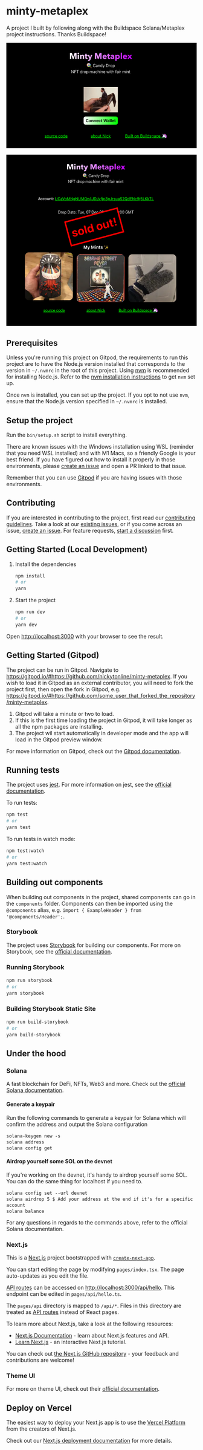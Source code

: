 # minty-metaplex

A project I built by following along with the Buildspace Solana/Metaplex project
instructions. Thanks Buildspace!

<center>

![Minty Metaplex asking to connect wallet](minty-metaplex-wallet.png)

![Minty Metaplex NFT minting Buildspace project](mintymetaplex-screenshot.png)

</center>

## Prerequisites

Unless you're running this project on Gitpod, the requirements to run this
project are to have the Node.js version installed that corresponds to the
version in `~/.nvmrc` in the root of this project. Using
[nvm](https://github.com/nvm-sh/nvm) is recommended for installing Node.js.
Refer to the
[nvm installation instructions](https://github.com/nvm-sh/nvm#installing-and-updating)
to get `nvm` set up.

Once `nvm` is installed, you can set up the project. If you opt to not use
`nvm`, ensure that the Node.js version specified in `~/.nvmrc` is installed.

## Setup the project

Run the `bin/setup.sh` script to install everything.

There are known issues with the Windows installation using WSL (reminder that
you need WSL installed) and with M1 Macs, so a friendly Google is your best
friend. If you have figured out how to install it properly in those
environments, please
[create an issue](https://github.com/davidbrowns/metaplex/issues/new?assignees=&labels=&template=bug_report.md&title=)
and open a PR linked to that issue.

Remember that you can use [Gitpod](#getting-started-gitpod) if you are having
issues with those environments.

## Contributing

If you are interested in contributing to the project, first read our
[contributing guidelines](./CONTRIBUTING.md). Take a look at our
[existing issues](https://github.com/davidbrowns/metaplex/issues), or if
you come across an issue,
[create an issue](https://github.com/davidbrowns/metaplex/issues/new/choose).
For feature requests,
[start a discussion](https://github.com/davidbrowns/metaplex/discussions)
first.

## Getting Started (Local Development)

1. Install the dependencies

   ```bash
   npm install
   # or
   yarn
   ```

1. Start the project

   ```bash
   npm run dev
   # or
   yarn dev
   ```

Open [http://localhost:3000](http://localhost:3000) with your browser to see the
result.

## Getting Started (Gitpod)

The project can be run in Gitpod. Navigate to
https://gitpod.io/#https://github.com/nickytonline/minty-metaplex. If you wish
to load it in Gitpod as an external contributor, you will need to fork the
project first, then open the fork in Gitpod, e.g.
https://gitpod.io/#https://github.com/some_user_that_forked_the_repository/minty-metaplex.

1. Gitpod will take a minute or two to load.
1. If this is the first time loading the project in Gitpod, it will take longer
   as all the npm packages are installing.
1. The project wil start automatically in developer mode and the app will load
   in the Gitpod preview window.

For move information on Gitpod, check out the
[Gitpod documentation](https://www.gitpod.io/docs/).

## Running tests

The project uses [jest](https://jestjs.io). For more information on jest, see
the [official documentation](https://jestjs.io/docs/getting-started).

To run tests:

```bash
npm test
# or
yarn test
```

To run tests in watch mode:

```bash
npm test:watch
# or
yarn test:watch
```

## Building out components

When building out components in the project, shared components can go in the
`components` folder. Components can then be imported using the `@components`
alias, e.g. `import { ExampleHeader } from '@components/Header';`.

### Storybook

The project uses [Storybook](https://storybook.js.org) for building our
components. For more on Storybook, see the
[official documentation](https://storybook.js.org/docs/react).

### Running Storybook

```bash
npm run storybook
# or
yarn storybook
```

### Building Storybook Static Site

```bash
npm run build-storybook
# or
yarn build-storybook
```

## Under the hood

### Solana

A fast blockchain for DeFi, NFTs, Web3 and more. Check out the
[official Solana documentation](https://solana.com/developers).

#### Generate a keypair

Run the following commands to generate a keypair for Solana which will confirm
the address and output the Solana configuration

```
solana-keygen new -s
solana address
solana config get
```

#### Airdrop yourself some SOL on the devnet

If you're working on the devnet, it's handy to airdrop yourself some SOL. You
can do the same thing for localhost if you need to.

```
solana config set --url devnet
solana airdrop 5 $ Add your address at the end if it's for a specific account
solana balance
```

For any questions in regards to the commands above, refer to the official Solana
documentation.

### Next.js

This is a [Next.js](https://nextjs.org/) project bootstrapped with
[`create-next-app`](https://github.com/vercel/next.js/tree/canary/packages/create-next-app).

You can start editing the page by modifying `pages/index.tsx`. The page
auto-updates as you edit the file.

[API routes](https://nextjs.org/docs/api-routes/introduction) can be accessed on
[http://localhost:3000/api/hello](http://localhost:3000/api/hello). This
endpoint can be edited in `pages/api/hello.ts`.

The `pages/api` directory is mapped to `/api/*`. Files in this directory are
treated as [API routes](https://nextjs.org/docs/api-routes/introduction) instead
of React pages.

To learn more about Next.js, take a look at the following resources:

- [Next.js Documentation](https://nextjs.org/docs) - learn about Next.js
  features and API.
- [Learn Next.js](https://nextjs.org/learn) - an interactive Next.js tutorial.

You can check out
[the Next.js GitHub repository](https://github.com/vercel/next.js/) - your
feedback and contributions are welcome!

### Theme UI

For more on theme UI, check out their
[official documentation](https://theme-ui.com/getting-started).

## Deploy on Vercel

The easiest way to deploy your Next.js app is to use the
[Vercel Platform](https://vercel.com/new?utm_medium=default-template&filter=next.js&utm_source=create-next-app&utm_campaign=create-next-app-readme)
from the creators of Next.js.

Check out our
[Next.js deployment documentation](https://nextjs.org/docs/deployment) for more
details.
